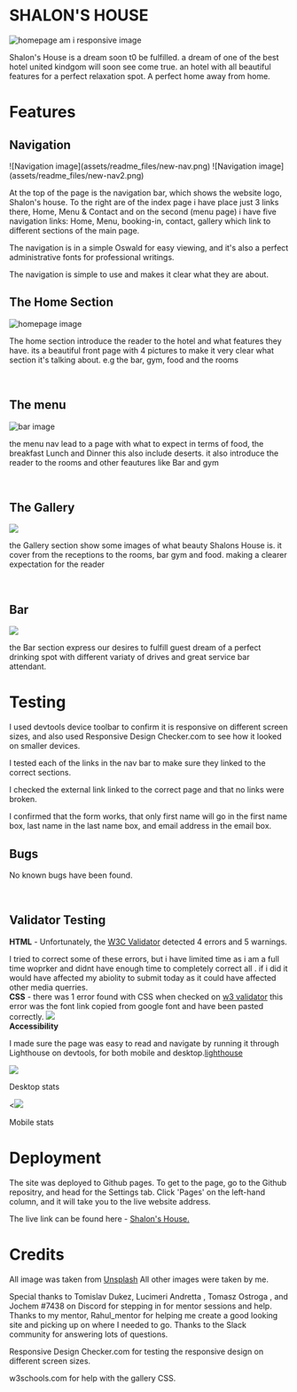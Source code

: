 <h1>SHALON'S HOUSE</h1>

 ![homepage am i responsive image](assets/readme_files/responsive.png)

Shalon's House is a dream soon t0 be fulfilled. a dream of one of the best hotel united kindgom will soon see come true. an hotel with all beautiful features for a perfect relaxation spot. A perfect home away from home.

<h1>Features</h1>

<h2>Navigation</h2>
![Navigation image](assets/readme_files/new-nav.png)
![Navigation image](assets/readme_files/new-nav2.png)

<p>At the top of the page is the navigation bar, which shows the website logo, Shalon's house. To the right are of the index page i have place just 3 links there, Home, Menu & Contact and on the second (menu page) i have five navigation links: Home, Menu, booking-in, contact, gallery which link
to different sections of the main page.</p>
<p>The navigation is in a simple Oswald for easy viewing, and it's also a perfect administrative fonts for professional writings.
<p>The navigation is simple to use and makes it clear what they are about.

<br>
<h2>The Home Section</h2>


![homepage image](assets/readme_files/homepage.png)

<p>The home section introduce the reader to the hotel and what features they have. its a beautiful front page with 4 pictures to make it very clear what section it's talking about. e.g the bar, gym, food and the rooms </p>

<br>
<h2>The menu</h2>

![bar image](assets/readme_files/bar.png)

the menu nav lead to a page with what to expect in terms of food, the breakfast Lunch and Dinner this also include deserts. it also introduce the reader to the rooms and other feautures like Bar and gym

<br>

<h2>The Gallery</h2>

<img src="image/gallery.png">

the Gallery section show some images of what beauty Shalons House is. it cover from the receptions to the rooms, bar gym and food. making a clearer expectation for the reader

<br>

<h2>Bar</h2>

<img src="image/bar.png">

the Bar section express our desires to fulfill guest dream of a perfect drinking spot with different variaty of drives and great service bar attendant.
 <br>

 <h1>Testing</h1>
 

 I used devtools device toolbar to confirm it is responsive on different screen sizes, and also used Responsive Design Checker.com to see how it looked on smaller devices.

 <p>I tested each of the links in the nav bar to make sure they linked to the correct sections.

 <p>I checked the external link linked to the correct page and that no links were broken.

 <p>I confirmed that the form works, that only first name will go in the first name box, last name in the last name box, and email address in the email box. 

<br>
 <h2>Bugs</h2>

No known bugs have been found.

<br>

<h2>Validator Testing</h2>

<strong>HTML</strong> - Unfortunately, the <a href="https://validator.w3.org/nu/#textarea">W3C Validator</a> detected 4 errors and 5 warnings. 

<p>
I tried to correct some of these errors, but i have limited time as i am a full time woprker and didnt have enough time to completely correct all . if i did it would have affected my abiolity to submit today as it could have affected other media querries. 

<br>
<strong>CSS</strong> - there was 1 error found with CSS when checked on <a href="https://validator.w3.org/nu/#textarea".>w3 validator</a> this error was the font link copied from google font and have been pasted correctly.

<img src="image/errors2.png">

<br>
<strong>Accessibility</strong>

I made sure the page was easy to read and navigate by running it through Lighthouse on devtools, for both mobile and desktop.<a href="https://8000-brightigiem-shalonshous-1w1704r2rmn.ws-eu94.gitpod.io/menu.html">lighthouse</a>


<img src="image/desktop-version.png">
<p><p></p>Desktop stats

<<img src="image/mobile-house.png">
</p>Mobile stats

<p>
<h1>Deployment</h1>

The site was deployed to Github pages. To get to the page, go to the Github repositry, and head for the Settings tab. Click 'Pages' on the left-hand column, and 
it will take you to the live website address. 
<p>The live link can be found here -  <a href="https://brightigiemokha.github.io/Shalon-s-House.html/">Shalon's House.</a>

<br>
<h1>Credits</h1>

All image was taken from  <a href="https://unsplash.com/">Unsplash</a>
All other images were taken by me.

Special thanks to Tomislav Dukez, Lucimeri Andretta , Tomasz Ostroga , and Jochem
#7438 on Discord for stepping in for mentor sessions and help. Thanks to my mentor, Rahul_mentor for helping me create a good looking site and 
picking up on where I needed to go. Thanks to the Slack community for answering lots of questions.</p>

 Responsive Design Checker.com for testing the responsive design on different screen sizes. 
 
 <p>w3schools.com for help with the gallery CSS. 

 








